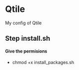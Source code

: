 # Qtile
My config of Qtile


## Step install.sh

#### Give the permisions 

- chmod +x install_packages.sh
